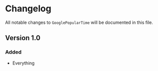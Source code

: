 # Changelog

All notable changes to `GooglePopularTime` will be documented in this file.

## Version 1.0

### Added
- Everything
